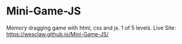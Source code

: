 

# Mini-Game-JS
Memory dragging game with html, css and js. 1 of 5 levels.
Live Site: https://wesclaw.github.io/Mini-Game-JS/

